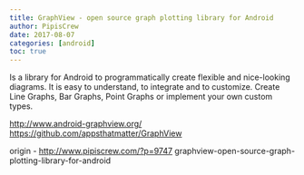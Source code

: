 ```yaml
---
title: GraphView - open source graph plotting library for Android
author: PipisCrew
date: 2017-08-07
categories: [android]
toc: true
---
```


Is a library for Android to programmatically create
flexible and nice-looking diagrams.
It is easy to understand, to integrate and to customize.
Create Line Graphs, Bar Graphs, Point Graphs
or implement your own custom types.

http://www.android-graphview.org/
https://github.com/appsthatmatter/GraphView

origin - http://www.pipiscrew.com/?p=9747 graphview-open-source-graph-plotting-library-for-android